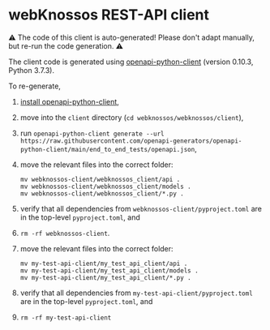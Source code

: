 # webKnossos REST-API client

:warning: The code of this client is auto-generated! Please don't adapt manually, but re-run the code generation. :warning:

The client code is generated using [openapi-python-client](https://github.com/openapi-generators/openapi-python-client) (version 0.10.3, Python 3.7.3).

To re-generate,
1. [install openapi-python-client](https://github.com/openapi-generators/openapi-python-client#installation),
2. move into the `client` directory (`cd webknossos/webknossos/client`),
3. run `openapi-python-client generate --url https://raw.githubusercontent.com/openapi-generators/openapi-python-client/main/end_to_end_tests/openapi.json`,
4. move the relevant files into the correct folder:
   ```
   mv webknossos-client/webknossos_client/api .
   mv webknossos-client/webknossos_client/models .
   mv webknossos-client/webknossos_client/*.py .
   ```
5. verify that all dependencies from `webknossos-client/pyproject.toml` are in the top-level `pyproject.toml`, and
6. `rm -rf webknossos-client`.


4. move the relevant files into the correct folder:
   ```
   mv my-test-api-client/my_test_api_client/api .
   mv my-test-api-client/my_test_api_client/models .
   mv my-test-api-client/my_test_api_client/*.py .
   ```
5. verify that all dependencies from `my-test-api-client/pyproject.toml` are in the top-level `pyproject.toml`, and
6. `rm -rf my-test-api-client`
